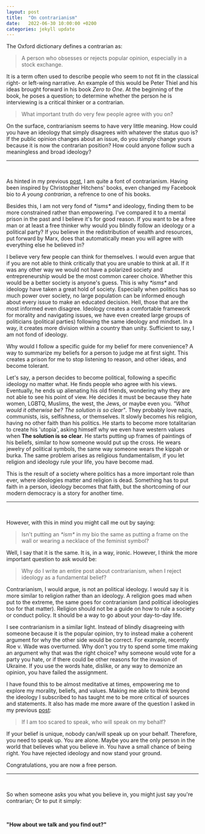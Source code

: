 ```yaml
---
layout: post
title:  "On contrarianism"
date:   2022-06-30 10:00:00 +0200
categories: jekyll update
---
```

The Oxford dictionary defines a contrarian as:

> A person who obsesses or rejects popular opinion, especially in a stock exchange.

It is a term often used to describe people who seem to not fit in the classical right- or left-wing narrative. An example of this would be Peter Thiel and his ideas brought forward in his book *Zero to One*. At the beginning of the book, he poses a question; to determine whether the person he is interviewing is a critical thinker or a contrarian.

> What important truth do very few people agree with you on?

On the surface, contrarianism seems to have very little meaning. How could you have an ideology that simply disagrees with whatever the status quo is? If the public opinion changes about an issue, do you simply change yours because it is now the contrarian position? How could anyone follow such a meaningless and broad ideology?

---
<br>

As hinted in my previous [post][21CenturyMan], I am quite a font of contrarianism. Having been inspired by Christopher Hitchens' books, even changed my Facebook bio to *A young contrarian*, a refrence to one of his books. 

Besides this, I am not very fond of *\*isms\** and ideology, finding them to be more constrained rather than empowering. I've compared it to a mental prison in the past and I believe it's for good reason. If you want to be a free man or at least a free thinker why would you blindly follow an ideology or a political party? If you believe in the redistribution of wealth and resources, put forward by Marx, does that automatically mean you will agree with everything else he believed in? 

I believe very few people can think for themselves. I would even argue that if you are not able to think critically that you are unable to think at all. If it was any other way we would not have a polarized society and entrepreneurship would be the most common career choice. Whether this would be a better society is anyone's guess. This is why *\*isms\** and ideology have taken a great hold of society. Especially when politics has so much power over society, no large population can be informed enough about every issue to make an educated decision. Hell, those that are the most informed even disagree. Ideology creates a comfortable framework for morality and navigating issues, we have even created large groups of politicians (political parties) following the same ideology and mindset. In a way, it creates more division within a country than unity. Sufficient to say, I am not fond of ideology.

Why would I follow a specific guide for my belief for mere convenience? A way to summarize my beliefs for a person to judge me at first sight. This creates a prison for me to stop listening to reason, and other ideas, and become tolerant. 

Let's say, a person decides to become political, following a specific ideology no matter what. He finds people who agree with his views. Eventually, he ends up alienating his old friends, wondering why they are not able to see his point of view. He decides it must be because they hate women, LGBTQ, Muslims, the west, the Jews, or maybe even you. *"What would it otherwise be? The solution is so clear"*. They probably love nazis, communists, isis, selfishness, or themselves. It slowly becomes his religion, having no other faith than his politics. He starts to become more totalitarian to create his 'utopia', asking himself why we even have western values when **The solution is so clear**. He starts putting up frames of paintings of his beliefs, similar to how someone would put up the cross. He wears jewelry of political symbols, the same way someone wears the kippah or burka. The same problem arises as religious fundamentalism, if you let religion and ideology rule your life, you have become mad. 

This is the result of a society where politics has a more important role than ever, where ideologies matter and religion is dead. Something has to put faith in a person, ideology becomes that faith, but the shortcoming of our modern democracy is a story for another time.

---

<br>

However, with this in mind you might call me out by saying:

> Isn't putting an *\*ism\** in my bio the same as putting a frame on the wall or wearing a necklace of the feminist symbol?

Well, I say that it is the same. It is, in a way, ironic. However, I think the more important question to ask would be:

> Why do I write an entire post about contrarianism, when I reject ideology as a fundamental belief? 

Contrarianism, I would argue, is not an political ideology. I would say it is more similar to religion rather than an ideology. A religion goes mad when put to the extreme, the same goes for contrarianism (and political ideologies too for that matter). Religion should not be a guide on how to rule a society or conduct policy. It should be a way to go about your day-to-day life. 


I see contrarianism in a similar light. Instead of blindly disagreeing with someone because it is the popular opinion, try to instead make a coherent argument for why the other side would be correct. For example, recently Roe v. Wade was overturned. Why don't you try to spend some time making an argument why that was the right choice? why someone would vote for a party you hate, or if there could be other reasons for the invasion of Ukraine. If you use the words hate, dislike, or any way to demonize an opinion, you have failed the assignment.

I have found this to be almost meditative at times, empowering me to explore my morality, beliefs, and values. Making me able to think beyond the ideology I subscribed to has taught me to be more critical of sources and statements. It also has made me more aware of the question I asked in my previous [post][21CenturyMan]:

> If I am too scared to speak, who will speak on my behalf?

If your belief is unique, nobody can/will speak up on your behalf.  Therefore, you need to speak up. You are alone.  Maybe you are the only person in the world that believes what you believe in. You have a small chance of being right. You have rejected ideology and now stand your ground. 

Congratulations, you are now a free person.

---
<br>



So when someone asks you what you believe in, you might just say you're contrarian; Or to put it simply:

<br>

**"How about we talk and you find out?"**

[21CenturyMan]: https://calexanderberg.github.io/jekyll/update/2022/06/21/21st-century-man.html